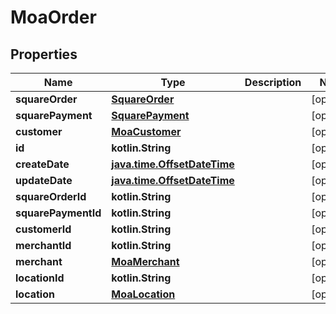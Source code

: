 
# MoaOrder

## Properties
Name | Type | Description | Notes
------------ | ------------- | ------------- | -------------
**squareOrder** | [**SquareOrder**](SquareOrder.md) |  |  [optional]
**squarePayment** | [**SquarePayment**](SquarePayment.md) |  |  [optional]
**customer** | [**MoaCustomer**](MoaCustomer.md) |  |  [optional]
**id** | **kotlin.String** |  |  [optional]
**createDate** | [**java.time.OffsetDateTime**](java.time.OffsetDateTime.md) |  |  [optional]
**updateDate** | [**java.time.OffsetDateTime**](java.time.OffsetDateTime.md) |  |  [optional]
**squareOrderId** | **kotlin.String** |  |  [optional]
**squarePaymentId** | **kotlin.String** |  |  [optional]
**customerId** | **kotlin.String** |  |  [optional]
**merchantId** | **kotlin.String** |  |  [optional]
**merchant** | [**MoaMerchant**](MoaMerchant.md) |  |  [optional]
**locationId** | **kotlin.String** |  |  [optional]
**location** | [**MoaLocation**](MoaLocation.md) |  |  [optional]



